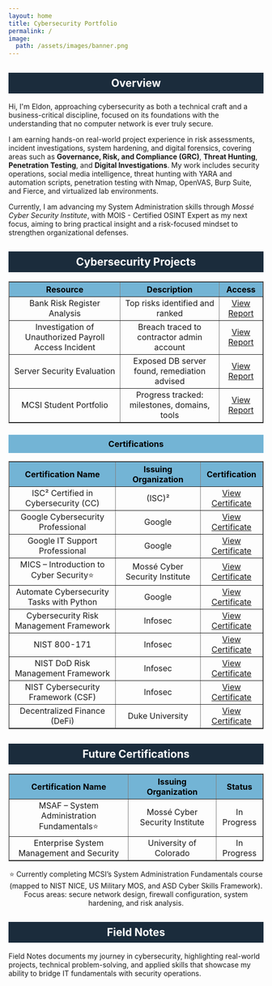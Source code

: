 ```yaml
---
layout: home
title: Cybersecurity Portfolio
permalink: /
image:
  path: /assets/images/banner.png
---
```


<h2 style="text-align: center; background-color: #1b2c3c; color: #ffffff; padding: 8px;">Overview</h2>

Hi, I'm Eldon, approaching cybersecurity as both a technical craft and a business-critical discipline, focused on its foundations with the understanding that no computer network is ever truly secure. 

I am earning hands-on real-world project experience in risk assessments, incident investigations, system hardening, and digital forensics, covering areas such as **Governance, Risk, and Compliance (GRC)**, **Threat Hunting**, **Penetration Testing**, and **Digital Investigations**. My work includes security operations, social media intelligence, threat hunting with YARA and automation scripts, penetration testing with Nmap, OpenVAS, Burp Suite, and Fierce, and virtualized lab environments.

Currently, I am advancing my System Administration skills through _Mossé Cyber Security Institute_, with MOIS - Certified OSINT Expert as my next focus, aiming to bring practical insight and a risk-focused mindset to strengthen organizational defenses.

<h2 style="text-align: center; background-color: #1b2c3c; color: #ffffff; padding: 8px;">Cybersecurity Projects</h2>
<table align="center" border="1" cellspacing="0" cellpadding="5">
  <thead>
    <tr style="background-color: #73b4d5; color: #000000; text-align: center;">
      <th style="text-align: center;">Resource</th>
      <th style="text-align: center;">Description</th>
      <th style="text-align: center;">Access</th>
    </tr>
  </thead>
  <tbody>
    <tr>
      <td style="text-align: center;">Bank Risk Register Analysis</td>
      <td style="text-align: center;">Top risks identified and ranked</td>
      <td style="text-align: center;"><a href="https://github.com/EldonGabriel/eldongabriel.github.io/blob/main/assets/reports/REPORT%20%E2%80%93%20Bank%20Risk%20Register%20Analysis%20%E2%80%93%20v1.0.2.pdf" target="_blank">View Report</a></td>
    </tr>
    <tr>
      <td style="text-align: center;">Investigation of Unauthorized Payroll Access Incident</td>
      <td style="text-align: center;">Breach traced to contractor admin account</td>
      <td style="text-align: center;"><a href="https://github.com/EldonGabriel/eldongabriel.github.io/blob/main/assets/reports/REPORT%20%E2%80%93%20Investigation%20of%20Unauthorized%20Payroll%20Access%20Incident%20-%20v1.2.0.pdf" target="_blank">View Report</a></td>
    </tr>
    <tr>
      <td style="text-align: center;">Server Security Evaluation</td>
      <td style="text-align: center;">Exposed DB server found, remediation advised</td>
      <td style="text-align: center;"><a href="https://github.com/EldonGabriel/eldongabriel.github.io/blob/main/assets/reports/REPORT%20%E2%80%93%20Server%20Security%20Evaluation%20%E2%80%93%20v1.2.0.pdf" target="_blank">View Report</a></td>
    </tr>
    <tr>
      <td style="text-align: center;">MCSI Student Portfolio</td>
      <td style="text-align: center;">Progress tracked: milestones, domains, tools</td>
      <td style="text-align: center;"><a href="https://students.mosse-institute.com/student/SB6kNYfrf4Z9gg4Zz8T5LixXI832" target="_blank">View Report</a></td>
    </tr>
  </tbody>
</table>

<h3 style="text-align: center; background-color: #73b4d5; color: #000000; padding: 8px;">Certifications</h3>
<table align="center" border="1" cellspacing="0" cellpadding="5">
  <thead>
    <tr style="background-color: #73b4d5; color: #000000; text-align: center;">
      <th style="text-align: center;">Certification Name</th>
      <th style="text-align: center;">Issuing Organization</th>
      <th style="text-align: center;">Certification</th>
    </tr>
  </thead>
  <tbody>
    <tr>
      <td style="text-align: center;">ISC² Certified in Cybersecurity (CC)</td>
      <td style="text-align: center;">(ISC)²</td>
      <td style="text-align: center;"><a href="https://github.com/EldonGabriel/eldongabriel.github.io/blob/main/assets/certifications/isc2-certified-in-cybersecurity-certification.pdf" target="_blank">View Certificate</a></td>
    </tr>
    <tr>
      <td style="text-align: center;">Google Cybersecurity Professional</td>
      <td style="text-align: center;">Google</td>
      <td style="text-align: center;"><a href="https://coursera.org/share/7c3bcf0faa50aa1119f88179103c03c0" target="_blank">View Certificate</a></td>
    </tr>
    <tr>
      <td style="text-align: center;">Google IT Support Professional</td>
      <td style="text-align: center;">Google</td>
      <td style="text-align: center;"><a href="https://coursera.org/share/24974875606de08e51eaf1c75765dd3f" target="_blank">View Certificate</a></td>
    </tr>
    <tr>
      <td style="text-align: center;">MICS – Introduction to Cyber Security⭐</td>
      <td style="text-align: center;">Mossé Cyber Security Institute</td>
      <td style="text-align: center;"><a href="https://github.com/EldonGabriel/eldongabriel.github.io/blob/main/assets/certifications/MICS-introduction-to-cyber-security-cybersecurity-level-3.png" target="_blank">View Certificate</a></td>
    </tr>
    <tr>
      <td style="text-align: center;">Automate Cybersecurity Tasks with Python</td>
      <td style="text-align: center;">Google</td>
      <td style="text-align: center;"><a href="https://coursera.org/share/3595ecfbd5127b500c93148940fd0edf" target="_blank">View Certificate</a></td>
    </tr>
    <tr>
      <td style="text-align: center;">Cybersecurity Risk Management Framework</td>
      <td style="text-align: center;">Infosec</td>
      <td style="text-align: center;"><a href="https://coursera.org/share/eed1ef723476b973d0a2b41e56d76706" target="_blank">View Certificate</a></td>
    </tr>
    <tr>
      <td style="text-align: center;">NIST 800-171</td>
      <td style="text-align: center;">Infosec</td>
      <td style="text-align: center;"><a href="https://coursera.org/share/1194fd730e7254f24a77b29bbcfabd60" target="_blank">View Certificate</a></td>
    </tr>
    <tr>
      <td style="text-align: center;">NIST DoD Risk Management Framework</td>
      <td style="text-align: center;">Infosec</td>
      <td style="text-align: center;"><a href="https://coursera.org/share/4ee7fee2831b47e3409d5f1dd55fc033" target="_blank">View Certificate</a></td>
    </tr>
    <tr>
      <td style="text-align: center;">NIST Cybersecurity Framework (CSF)</td>
      <td style="text-align: center;">Infosec</td>
      <td style="text-align: center;"><a href="https://coursera.org/share/239c0a98787e7acb3392f5af9a849cb4" target="_blank">View Certificate</a></td>
    </tr>
    <tr>
      <td style="text-align: center;">Decentralized Finance (DeFi)</td>
      <td style="text-align: center;">Duke University</td>
      <td style="text-align: center;"><a href="https://coursera.org/share/82bb58772fdca44cc62d2e148b1baa6d" target="_blank">View Certificate</a></td>
    </tr>
  </tbody>
</table>

<h2 style="text-align: center; background-color: #1b2c3c; color: #ffffff; padding: 8px;">Future Certifications</h2>
<table align="center" border="1" cellspacing="0" cellpadding="5">
  <thead>
    <tr style="background-color: #73b4d5; color: #000000; text-align: center;">
      <th style="text-align: center;">Certification Name</th>
      <th style="text-align: center;">Issuing Organization</th>
      <th style="text-align: center;">Status</th>
    </tr>
  </thead>
  <tbody>
    <tr>
      <td style="text-align: center;">MSAF – System Administration Fundamentals⭐</td>
      <td style="text-align: center;">Mossé Cyber Security Institute</td>
      <td style="text-align: center;">In Progress</td>
    </tr>
    <tr>
      <td style="text-align: center;">Enterprise System Management and Security</td>
      <td style="text-align: center;">University of Colorado</td>
      <td style="text-align: center;">In Progress</td>
    </tr>
  </tbody>
</table>

<p style="text-align: center;">⭐ Currently completing MCSI’s System Administration Fundamentals course (mapped to NIST NICE, US Military MOS, and ASD Cyber Skills Framework). Focus areas: secure network design, firewall configuration, system hardening, and risk analysis.</p>

<h2 style="text-align: center; background-color: #1b2c3c; color: #ffffff; padding: 8px;">Field Notes</h2>
Field Notes documents my journey in cybersecurity, highlighting real-world projects, technical problem-solving, and applied skills that showcase my ability to bridge IT fundamentals with security operations.
